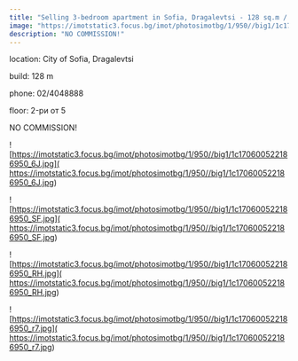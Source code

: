 ```yaml
---
title: "Selling 3-bedroom apartment in Sofia, Dragalevtsi - 128 sq.m / 212975 EUR :: imot.bg Advertisement"
image: "https://imotstatic3.focus.bg/imot/photosimotbg/1/950//big1/1c170600522186950_O4.jpg"
description: "NO COMMISSION!"
---
```


location: City of Sofia, Dragalevtsi

build: 128 m

phone: 02/4048888

floor: 2-ри от 5

NO COMMISSION!


![https://imotstatic3.focus.bg/imot/photosimotbg/1/950//big1/1c170600522186950_6J.jpg]( https://imotstatic3.focus.bg/imot/photosimotbg/1/950//big1/1c170600522186950_6J.jpg)


![https://imotstatic3.focus.bg/imot/photosimotbg/1/950//big1/1c170600522186950_SF.jpg]( https://imotstatic3.focus.bg/imot/photosimotbg/1/950//big1/1c170600522186950_SF.jpg)


![https://imotstatic3.focus.bg/imot/photosimotbg/1/950//big1/1c170600522186950_RH.jpg]( https://imotstatic3.focus.bg/imot/photosimotbg/1/950//big1/1c170600522186950_RH.jpg)


![https://imotstatic3.focus.bg/imot/photosimotbg/1/950//big1/1c170600522186950_r7.jpg]( https://imotstatic3.focus.bg/imot/photosimotbg/1/950//big1/1c170600522186950_r7.jpg)


